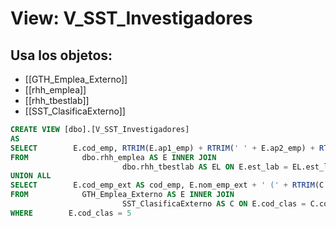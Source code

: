 # View: V_SST_Investigadores

## Usa los objetos:
- [[GTH_Emplea_Externo]]
- [[rhh_emplea]]
- [[rhh_tbestlab]]
- [[SST_ClasificaExterno]]

```sql
CREATE VIEW [dbo].[V_SST_Investigadores]
AS
SELECT        E.cod_emp, RTRIM(E.ap1_emp) + RTRIM(' ' + E.ap2_emp) + RTRIM(' ' + E.nom_emp) + ' (' + RTRIM(EL.nom_est) + ')' AS nom_emp
FROM            dbo.rhh_emplea AS E INNER JOIN
                         dbo.rhh_tbestlab AS EL ON E.est_lab = EL.est_lab
UNION ALL
SELECT        E.cod_emp_ext AS cod_emp, E.nom_emp_ext + ' (' + RTRIM(C.des_clas) + ')' AS nom_emp
FROM            GTH_Emplea_Externo AS E INNER JOIN
                         SST_ClasificaExterno AS C ON E.cod_clas = C.cod_clas
WHERE        E.cod_clas = 5

```

